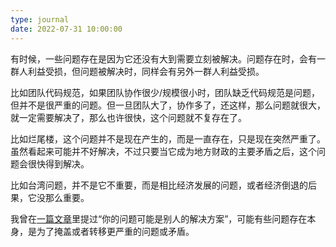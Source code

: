 ```yaml
---
type: journal
date: 2022-07-31 10:00:00
---
```


有时候，一些问题存在是因为它还没有大到需要立刻被解决。问题存在时，会有一群人利益受损，但问题被解决时，同样会有另外一群人利益受损。

比如团队代码规范，如果团队协作很少/规模很小时，团队缺乏代码规范是问题，但并不是很严重的问题。但一旦团队大了，协作多了，还这样，那么问题就很大，就一定需要解决了，那么也许很快，这个问题就不复存在了。

比如烂尾楼，这个问题并不是现在产生的，而是一直存在，只是现在突然严重了。虽然看起来可能并不好解决，不过只要当它成为地方财政的主要矛盾之后，这个问题会很快得到解决。

比如台湾问题，并不是它不重要，而是相比经济发展的问题，或者经济倒退的后果，它没那么重要。

我曾在[一篇文章](/articles/2022/causation/)里提过“你的问题可能是别人的解决方案”，可能有些问题存在本身，是为了掩盖或者转移更严重的问题或矛盾。
